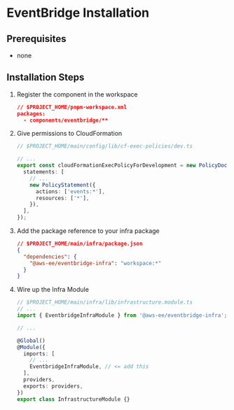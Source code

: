 # EventBridge Installation

## Prerequisites

- none

## Installation Steps

1. Register the component in the workspace

   ```json
   // $PROJECT_HOME/pnpm-workspace.xml
   packages:
     - components/eventbridge/**
   ```

2. Give permissions to CloudFormation

   ```ts
   // $PROJECT_HOME/main/config/lib/cf-exec-policies/dev.ts

   // ...
   export const cloudFormationExecPolicyForDevelopment = new PolicyDocument({
     statements: [
       // ...
       new PolicyStatement({
         actions: ['events:*'],
         resources: ['*'],
       }),
     ],
   });
   ```

3. Add the package reference to your infra package

   ```json
   // $PROJECT_HOME/main/infra/package.json
   {
     "dependencies": {
       "@aws-ee/eventbridge-infra": "workspace:*"
     }
   }
   ```

4. Wire up the Infra Module

   ```ts
   // $PROJECT_HOME/main/infra/lib/infrastructure.module.ts
   // ...
   import { EventbridgeInfraModule } from '@aws-ee/eventbridge-infra';

   // ...

   @Global()
   @Module({
     imports: [
       // ...
       EventbridgeInfraModule, // <= add this
     ],
     providers,
     exports: providers,
   })
   export class InfrastructureModule {}
   ```
